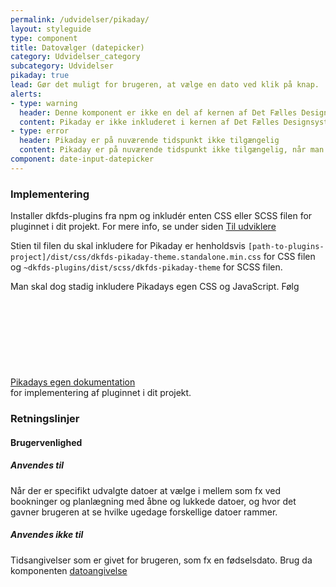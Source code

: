 ```yaml
---
permalink: /udvidelser/pikaday/
layout: styleguide
type: component
title: Datovælger (datepicker)
category: Udvidelser_category
subcategory: Udvidelser
pikaday: true
lead: Gør det muligt for brugeren, at vælge en dato ved klik på knap.
alerts:
- type: warning
  header: Denne komponent er ikke en del af kernen af Det Fælles Designsystem
  content: Pikaday er ikke inkluderet i kernen af Det Fælles Designsystem. For at inkludere Pikaday skal der inkluderes et eksternt bibliotek, se implementeringsafsnittet nedenfor.<br><br>Det Fælles Designsystem har implementeret et tema til Pikaday, som findes i <a href="https://github.com/detfaellesdesignsystem/dkfds-plugins" class="icon-link">Plugins<svg class="icon-svg" focusable="false" aria-hidden="true" tabindex="-1"><use xlink:href="#open-in-new"></use></svg></a> projektet.
- type: error
  header: Pikaday er på nuværende tidspunkt ikke tilgængelig
  content: Pikaday er på nuværende tidspunkt ikke tilgængelig, når man har en skærmlæser kørende. Vi har oprettet en sag hos tredjepart og afventer løsning.
component: date-input-datepicker
---
```


### Implementering

Installer dkfds-plugins fra npm og inkludér enten CSS eller SCSS filen for pluginnet i dit projekt. For mere info, se under siden <a href="/omdesignsystemet/tiludviklere/">Til udviklere</a>

Stien til filen du skal inkludere for Pikaday er henholdsvis `[path-to-plugins-project]/dist/css/dkfds-pikaday-theme.standalone.min.css` for CSS filen og `~dkfds-plugins/dist/scss/dkfds-pikaday-theme` for SCSS filen.

Man skal dog stadig inkludere Pikadays egen CSS og JavaScript. Følg <a href="https://github.com/Pikaday/Pikaday" class="icon-link">Pikadays egen dokumentation<svg class="icon-svg" focusable="false" aria-hidden="true" tabindex="-1"><use xlink:href="#open-in-new"></use></svg></a> for implementering af pluginnet i dit projekt.
 
### Retningslinjer

#### Brugervenlighed

##### Anvendes til

Når der er specifikt udvalgte datoer at vælge i mellem som fx ved bookninger og planlægning med åbne og lukkede datoer, og hvor det gavner brugeren at se hvilke ugedage forskellige datoer rammer.

##### Anvendes ikke til

Tidsangivelser som er givet for brugeren, som fx en fødselsdato. Brug da komponenten <a href="/komponenter/form-controls/#datoangivelse" title="">datoangivelse</a>
